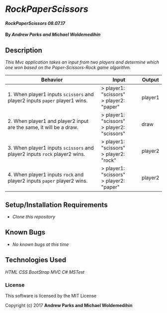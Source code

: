 # _RockPaperScissors_

#### _RockPaperScissors 08.07.17_

#### By _**Andrew Parks and  Michael Woldemedihin**_

## Description

_This Mvc application takes an input from two players and determine which one won based on the Paper-Scissors-Rock game algorithm._

| Behavior  | Input  | Output  |
|---|---|---|
|1.  When player1 inputs `scissors` and player2 inputs `paper` player1 wins.| > player1: "scissors"<br> > player2: "paper"  |player1|
|2. When player1 and player2 input are the same, it will be a draw.| > player1: "scissors"<br> > player2: "scissors"  |draw|
|3.  When player1 inputs `scissors` and player2 inputs `rock` player2 wins.| > player1: "scissors"<br> > player2: "rock"  |player2|
|4. When player1 inputs `rock` and player2 inputs `paper` player2 wins.| > player1: "scissors"<br> > player2: "paper"  |player2|




## Setup/Installation Requirements

* _Clone this repository_

## Known Bugs

* _No known bugs at this time_

## Technologies Used

_HTML_
_CSS_
_BootStrap_
_MVC_
_C#_
_MSTest_
### License

This software is licensed by the MIT License

Copyright (c) 2017 **Andrew Parks and Michael Woldemedihin**
